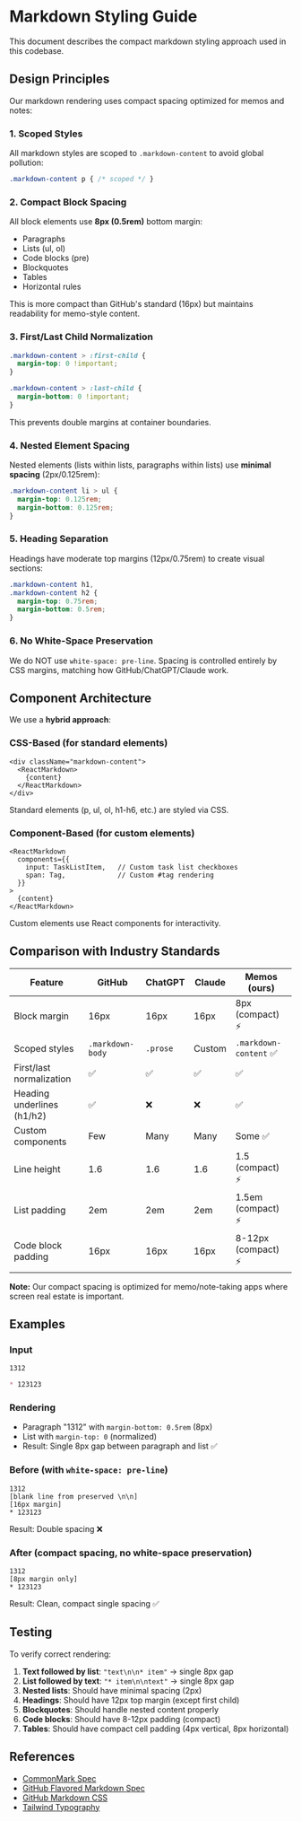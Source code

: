 # Markdown Styling Guide

This document describes the compact markdown styling approach used in this codebase.

## Design Principles

Our markdown rendering uses compact spacing optimized for memos and notes:

### 1. **Scoped Styles**
All markdown styles are scoped to `.markdown-content` to avoid global pollution:
```css
.markdown-content p { /* scoped */ }
```

### 2. **Compact Block Spacing**
All block elements use **8px (0.5rem)** bottom margin:
- Paragraphs
- Lists (ul, ol)
- Code blocks (pre)
- Blockquotes
- Tables
- Horizontal rules

This is more compact than GitHub's standard (16px) but maintains readability for memo-style content.

### 3. **First/Last Child Normalization**
```css
.markdown-content > :first-child {
  margin-top: 0 !important;
}

.markdown-content > :last-child {
  margin-bottom: 0 !important;
}
```

This prevents double margins at container boundaries.

### 4. **Nested Element Spacing**
Nested elements (lists within lists, paragraphs within lists) use **minimal spacing** (2px/0.125rem):
```css
.markdown-content li > ul {
  margin-top: 0.125rem;
  margin-bottom: 0.125rem;
}
```

### 5. **Heading Separation**
Headings have moderate top margins (12px/0.75rem) to create visual sections:
```css
.markdown-content h1,
.markdown-content h2 {
  margin-top: 0.75rem;
  margin-bottom: 0.5rem;
}
```

### 6. **No White-Space Preservation**
We do NOT use `white-space: pre-line`. Spacing is controlled entirely by CSS margins, matching how GitHub/ChatGPT/Claude work.

## Component Architecture

We use a **hybrid approach**:

### CSS-Based (for standard elements)
```tsx
<div className="markdown-content">
  <ReactMarkdown>
    {content}
  </ReactMarkdown>
</div>
```

Standard elements (p, ul, ol, h1-h6, etc.) are styled via CSS.

### Component-Based (for custom elements)
```tsx
<ReactMarkdown
  components={{
    input: TaskListItem,   // Custom task list checkboxes
    span: Tag,             // Custom #tag rendering
  }}
>
  {content}
</ReactMarkdown>
```

Custom elements use React components for interactivity.

## Comparison with Industry Standards

| Feature | GitHub | ChatGPT | Claude | Memos (ours) |
|---------|--------|---------|--------|--------------|
| Block margin | 16px | 16px | 16px | 8px (compact) ⚡ |
| Scoped styles | `.markdown-body` | `.prose` | Custom | `.markdown-content` ✅ |
| First/last normalization | ✅ | ✅ | ✅ | ✅ |
| Heading underlines (h1/h2) | ✅ | ❌ | ❌ | ✅ |
| Custom components | Few | Many | Many | Some ✅ |
| Line height | 1.6 | 1.6 | 1.6 | 1.5 (compact) ⚡ |
| List padding | 2em | 2em | 2em | 1.5em (compact) ⚡ |
| Code block padding | 16px | 16px | 16px | 8-12px (compact) ⚡ |

**Note:** Our compact spacing is optimized for memo/note-taking apps where screen real estate is important.

## Examples

### Input
```markdown
1312

* 123123
```

### Rendering
- Paragraph "1312" with `margin-bottom: 0.5rem` (8px)
- List with `margin-top: 0` (normalized)
- Result: Single 8px gap between paragraph and list ✅

### Before (with `white-space: pre-line`)
```
1312
[blank line from preserved \n\n]
[16px margin]
* 123123
```
Result: Double spacing ❌

### After (compact spacing, no white-space preservation)
```
1312
[8px margin only]
* 123123
```
Result: Clean, compact single spacing ✅

## Testing

To verify correct rendering:

1. **Text followed by list**: `"text\n\n* item"` → single 8px gap
2. **List followed by text**: `"* item\n\ntext"` → single 8px gap
3. **Nested lists**: Should have minimal spacing (2px)
4. **Headings**: Should have 12px top margin (except first child)
5. **Blockquotes**: Should handle nested content properly
6. **Code blocks**: Should have 8-12px padding (compact)
7. **Tables**: Should have compact cell padding (4px vertical, 8px horizontal)

## References

- [CommonMark Spec](https://spec.commonmark.org/)
- [GitHub Flavored Markdown Spec](https://github.github.com/gfm/)
- [GitHub Markdown CSS](https://github.com/sindresorhus/github-markdown-css)
- [Tailwind Typography](https://tailwindcss.com/docs/typography-plugin)

